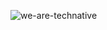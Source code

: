 ![we-are-technative](https://user-images.githubusercontent.com/658612/194552074-55329a1c-9568-4792-8673-f3e16fc42fe2.png)
